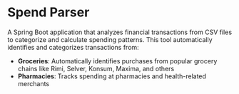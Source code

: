 # Spend Parser
A Spring Boot application that analyzes financial transactions from CSV files to categorize and calculate spending 
patterns. This tool automatically identifies and categorizes transactions from:
- **Groceries**: Automatically identifies purchases from popular grocery chains like Rimi, Selver, Konsum, Maxima, and others
- **Pharmacies**: Tracks spending at pharmacies and health-related merchants
